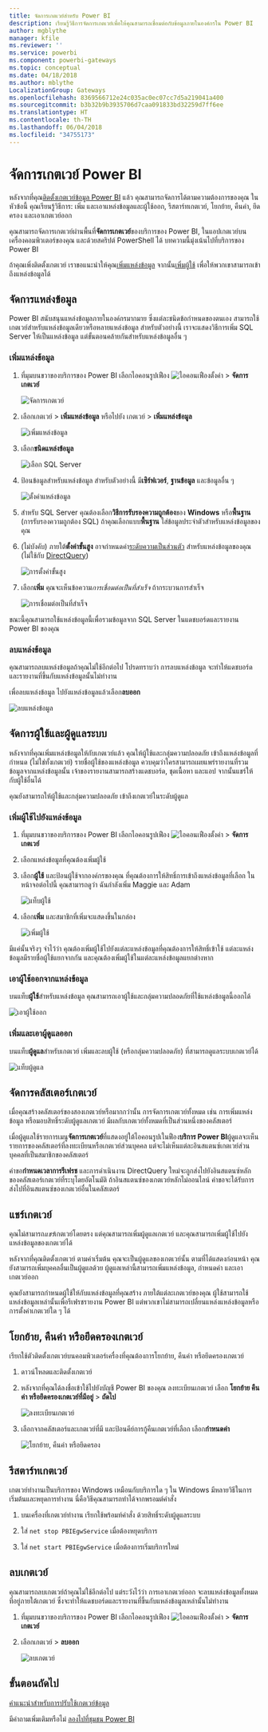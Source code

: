 ```yaml
---
title: จัดการเกตเวย์สำหรับ Power BI
description: เรียนรู้วิธีการจัดการเกตเวย์เพื่อให้คุณสามารถเชื่อมต่อกับข้อมูลภายในองค์กรใน Power BI
author: mgblythe
manager: kfile
ms.reviewer: ''
ms.service: powerbi
ms.component: powerbi-gateways
ms.topic: conceptual
ms.date: 04/18/2018
ms.author: mblythe
LocalizationGroup: Gateways
ms.openlocfilehash: 8369566712e24c035ac0ec07cc7d5a219041a400
ms.sourcegitcommit: b3b32b9b3935706d7caa091833bd32259d7ff6ee
ms.translationtype: HT
ms.contentlocale: th-TH
ms.lasthandoff: 06/04/2018
ms.locfileid: "34755173"
---
```

# <a name="manage-a-power-bi-gateway"></a>จัดการเกตเวย์ Power BI

หลังจากที่คุณ[ติดตั้งเกตเวย์ข้อมูล Power BI](service-gateway-install.md) แล้ว คุณสามารถจัดการได้ตามความต้องการของคุณ ในหัวข้อนี้ คุณเรียนรู้วิธีการ: เพิ่ม และเอาแหล่งข้อมูลและผู้ใช้ออก, รีสตาร์ทเกตเวย์, โยกย้าย, คืนค่า, ยึดครอง และเอาเกตเวย์ออก 

คุณสามารถจัดการเกตเวย์ผ่านพื้นที่**จัดการเกตเวย์**ของบริการของ Power BI, ในแอปเกตเวย์บนเครื่องคอมพิวเตอร์ของคุณ และด้วยสคริปต์ PowerShell ได้ บทความนี้มุ่งเน้นไปที่บริการของ Power BI 

ถ้าคุณเพิ่งติดตั้งเกตเวย์ เราขอแนะนำให้คุณ[เพิ่มแหล่งข้อมูล](#add-a-data-source) จากนั้น[เพิ่มผู้ใช้](#add-users-to-a-data-source) เพื่อให้พวกเขาสามารถเข้าถึงแหล่งข้อมูลได้


## <a name="manage-data-sources"></a>จัดการแหล่งข้อมูล

Power BI สนับสนุนแหล่งข้อมูลภายในองค์กรมากมาย ซึ่งแต่ละชนิดข้อกำหนดของตนเอง สามารถใช้เกตเวย์สำหรับแหล่งข้อมูลเดียวหรือหลายแหล่งข้อมูล สำหรับตัวอย่างนี้ เราจะแสดงวิธีการเพิ่ม SQL Server ให้เป็นแหล่งข้อมูล แต่ขั้นตอนคล้ายกันสำหรับแหล่งข้อมูลอื่น ๆ


### <a name="add-a-data-source"></a>เพิ่มแหล่งข้อมูล

1. ที่มุมบนขวาของบริการของ Power BI เลือกไอคอนรูปเฟือง ![ไอคอนเฟืองตั้งค่า](media/service-gateway-manage/icon-gear.png) > **จัดการเกตเวย์**

    ![จัดการเกตเวย์](media/service-gateway-manage/manage-gateways.png)

2. เลือกเกตเวย์ > **เพิ่มแหล่งข้อมูล** หรือไปยัง เกตเวย์ > **เพิ่มแหล่งข้อมูล**

    ![เพิ่มแหล่งข้อมูล](media/service-gateway-manage/add-data-source.png)

3. เลือก**ชนิดแหล่งข้อมูล**

    ![เลือก SQL Server](media/service-gateway-manage/select-sql-server.png)


4. ป้อนข้อมูลสำหรับแหล่งข้อมูล สำหรับตัวอย่างนี้ มี**เซิร์ฟเวอร์**, **ฐานข้อมูล** และข้อมูลอื่น ๆ  

    ![ตั้งค่าแหล่งข้อมูล](media/service-gateway-manage/data-source-settings.png)

5. สำหรับ SQL Server คุณต้องเลือก**วิธีการรับรองความถูกต้อง**ของ **Windows** หรือ**พื้นฐาน** (การรับรองความถูกต้อง SQL)  ถ้าคุณเลือกแบบ**พื้นฐาน** ใส่ข้อมูลประจำตัวสำหรับแหล่งข้อมูลของคุณ

6. (ไม่บังคับ) ภายใต้**ตั้งค่าขั้นสูง** อาจกำหนดค่า[ระดับความเป็นส่วนตัว](https://support.office.com/article/Privacy-levels-Power-Query-CC3EDE4D-359E-4B28-BC72-9BEE7900B540) สำหรับแหล่งข้อมูลของคุณ (ไม่ใช้กับ [DirectQuery](desktop-directquery-about.md))

    ![การตั้งค่าขั้นสูง](media/service-gateway-manage/advanced-settings.png)

7. เลือก**เพิ่ม** คุณจะเห็นข้อความ*การเชื่อมต่อเป็นที่สำเร็จ* ถ้ากระบวนการสำเร็จ

    ![การเชื่อมต่อเป็นที่สำเร็จ](media/service-gateway-manage/connection-successful.png)

ขณะนี้คุณสามารถใช้แหล่งข้อมูลนี้เพื่อรวมข้อมูลจาก SQL Server ในแดชบอร์ดและรายงาน Power BI ของคุณ

### <a name="remove-a-data-source"></a>ลบแหล่งข้อมูล

คุณสามารถลบแหล่งข้อมูลถ้าคุณไม่ใช้อีกต่อไป โปรดทราบว่า การลบแหล่งข้อมูล จะทำให้แดชบอร์ดและรายงานที่ขึ้นกับแหล่งข้อมูลนั้นไม่ทำงาน

เพื่อลบแหล่งข้อมูล ไปยังแหล่งข้อมูลแล้วเลือก**ลบออก**

![ลบแหล่งข้อมูล](media/service-gateway-manage/remove-data-source.png)


## <a name="manage-users-and-administrators"></a>จัดการผู้ใช้และผู้ดูแลระบบ

หลังจากที่คุณเพิ่มแหล่งข้อมูลให้กับเกตเวย์แล้ว คุณให้ผู้ใช้และกลุ่มความปลอดภัย เข้าถึงแหล่งข้อมูลที่กำหนด (ไม่ใช่ทั้งเกตเวย์) รายชื่อผู้ใช้ของแหล่งข้อมูล ควบคุมว่าใครสามารถเผยแพร่รายงานที่รวมข้อมูลจากแหล่งข้อมูลนั้น เจ้าของรายงานสามารถสร้างแดชบอร์ด, ชุดเนื้อหา และแอป จากนั้นแชร์ให้กับผู้ใช้อื่นได้

คุณยังสามารถให้ผู้ใช้และกลุ่มความปลอดภัย เข้าถึงเกตเวย์ในระดับผู้ดูแล


### <a name="add-users-to-a-data-source"></a>เพิ่มผู้ใช้ไปยังแหล่งข้อมูล

1. ที่มุมบนขวาของบริการของ Power BI เลือกไอคอนรูปเฟือง ![ไอคอนเฟืองตั้งค่า](media/service-gateway-manage/icon-gear.png) > **จัดการเกตเวย์**

2. เลือกแหล่งข้อมูลที่คุณต้องเพิ่มผู้ใช้

3. เลือก**ผู้ใช้** และป้อนผู้ใช้จากองค์กรของคุณ ที่คุณต้องการให้สิทธิ์การเข้าถึงแหล่งข้อมูลที่เลือก ในหน้าจอต่อไปนี้ คุณสามารถดูว่า ฉันกำลังเพิ่ม Maggie และ Adam

    ![แท็บผู้ใช้](media/service-gateway-manage/users-tab.png)

4. เลือก**เพิ่ม** และสมาชิกที่เพิ่มจะแสดงขึ้นในกล่อง

    ![เพิ่มผู้ใช้](media/service-gateway-manage/add-user.png)

มีแค่นั้นจริงๆ จำไว้ว่า คุณต้องเพิ่มผู้ใช้ไปยังแต่ละแหล่งข้อมูลที่คุณต้องการให้สิทธิ์เข้าใช้ แต่ละแหล่งข้อมูลมีรายชื่อผู้ใช้แยกจากกัน และคุณต้องเพิ่มผู้ใช้ในแต่ละแหล่งข้อมูลแยกต่างหาก


### <a name="remove-users-from-a-data-source"></a>เอาผู้ใช้ออกจากแหล่งข้อมูล

บนแท็บ**ผู้ใช้**สำหรับแหล่งข้อมูล คุณสามารถเอาผู้ใช้และกลุ่มความปลอดภัยที่ใช้แหล่งข้อมูลนี้ออกได้

![เอาผู้ใช้ออก](media/service-gateway-manage/remove-user.png)


### <a name="add-and-remove-administrators"></a>เพิ่มและเอาผู้ดูแลออก

บนแท็บ**ผู้ดูแล**สำหรับเกตเวย์ เพิ่มและลบผู้ใช้ (หรือกลุ่มความปลอดภัย) ที่สามารถดูแลระบบเกตเวย์ได้

![แท็บผู้ดูแล](media/service-gateway-manage/administrators-tab.png)


## <a name="manage-a-gateway-cluster"></a>จัดการคลัสเตอร์เกตเวย์

เมื่อคุณสร้างคลัสเตอร์ของสองเกตเวย์หรือมากกว่านั้น การจัดการเกตเวย์ทั้งหมด เช่น การเพิ่มแหล่งข้อมูล หรือมอบสิทธิ์ระดับผู้ดูแลเกตเวย์ มีผลกับเกตเวย์ทั้งหมดที่เป็นส่วนหนึ่งของคลัสเตอร์ 

เมื่อผู้ดูแลใช้รายการเมนู**จัดการเกตเวย์**ที่แสดงอยู่ใต้ไอคอนรูปเในฟือง**บริการ Power BI**ผู้ดูแลจะเห็นรายการของคลัสเตอร์ที่ลงทะเบียนหรือเกตเวย์ส่วนบุคคล แต่จะไม่เห็นแต่ละอินสแตนซ์เกตเวย์ส่วนบุคคลที่เป็นสมาชิกของคลัสเตอร์

คำขอ**กำหนดเวลาการรีเฟรช** และการดำเนินงาน DirectQuery ใหม่จะถูกส่งไปยังอินสแตนซ์หลักของคลัสเตอร์เกตเวย์ที่ระบุโดยอัตโนมัติ ถ้าอินสแตนซ์ของเกตเวย์หลักไม่ออนไลน์ คำขอจะได้รับการส่งไปที่อินสแตนซ์ของเกตเวย์อื่นในคลัสเตอร์


## <a name="share-a-gateway"></a>แชร์เกตเวย์

คุณไม่สามารถ*แชร์*เกตเวย์โดยตรง แต่คุณสามารถเพิ่มผู้ดูแลเกตเวย์ และคุณสามารถเพิ่มผู้ใช้ไปยังแหล่งข้อมูลของเกตเวย์ได้ 

หลังจากที่คุณติดตั้งเกตเวย์ ตามค่าเริ่มต้น คุณจะเป็นผู้ดูแลของเกตเวย์นั้น ตามที่ได้แสดงก่อนหน้า คุณยังสามารถเพิ่มบุคคลอื่นเป็นผู้ดูแลด้วย ผู้ดูแลเหล่านี้สามารถเพิ่มแหล่งข้อมูล, กำหนดค่า และเอาเกตเวย์ออก

คุณยังสามารถกำหนดผู้ใช้ให้กับแหล่งข้อมูลที่คุณสร้าง ภายใต้แต่ละเกตเวย์ของคุณ ผู้ใช้สามารถใช้แหล่งข้อมูลเหล่านั้นเพื่อรีเฟรชรายงาน Power BI แต่พวกเขาไม่สามารถเปลี่ยนแหล่งแหล่งข้อมูลหรือการตั้งค่าเกตเวย์ใด ๆ ได้

## <a name="migrate-restore-or-take-over-a-gateway"></a>โยกย้าย, คืนค่า หรือยึดครองเกตเวย์

เรียกใช้ตัวติดตั้งเกตเวย์บนคอมพิวเตอร์เครื่องที่คุณต้องการโยกย้าย, คืนค่า หรือยึดครองเกตเวย์

1. ดาวน์โหลดและติดตั้งเกตเวย์

2. หลังจากที่คุณได้ลงชื่อเข้าใช้ไปยังบัญชี Power BI ของคุณ ลงทะเบียนเกตเวย์ เลือก **โยกย้าย คืนค่า หรือยึดครองเกตเวย์ที่มีอยู่** > **ถัดไป**

    ![ลงทะเบียนเกตเวย์](media/service-gateway-manage/register-gateway.png)

3. เลือกจากคลัสเตอร์และเกตเวย์ที่มี และป้อนคีย์การกู้คืนเกตเวย์ที่เลือก เลือก**กำหนดค่า**

    ![โยกย้าย, คืนค่า หรือยึดครอง](media/service-gateway-manage/migrate-restore-takeover.png)


## <a name="restart-a-gateway"></a>รีสตาร์ทเกตเวย์

เกตเวย์ทำงานเป็นบริการของ Windows เหมือนกับบริการใด ๆ ใน Windows มีหลายวิธีในการเริ่มต้นและหยุดการทำงาน นี่คือวิธีคุณสามารถทำได้จากพรอมต์คำสั่ง

1. บนเครื่องที่เกตเวย์ทำงาน เรียกใช้พร้อมท์คำสั่ง ด้วยสิทธิ์ระดับผู้ดูแลระบบ

2. ใส่ `net stop PBIEgwService` เมื่อต้องหยุดบริการ

3. ใส่ `net start PBIEgwService` เมื่อต้องการเริ่มบริการใหม่


## <a name="remove-a-gateway"></a>ลบเกตเวย์

คุณสามารถลบเกตเวย์ถ้าคุณไม่ใช้อีกต่อไป แต่ระวังไว้ว่า การเอาเกตเวย์ออก จะลบแหล่งข้อมูลทั้งหมดที่อยู่ภายใต้เกตเวย์ ซึ่งจะทำให้แดชบอร์ดและรายงานที่ขึ้นกับแหล่งข้อมูลเหล่านั้นไม่ทำงาน

1. ที่มุมบนขวาของบริการของ Power BI เลือกไอคอนรูปเฟือง ![ไอคอนเฟืองตั้งค่า](media/service-gateway-manage/icon-gear.png) > **จัดการเกตเวย์**

2. เลือกเกตเวย์ > **ลบออก**
   
   ![ลบเกตเวย์](media/service-gateway-manage/remove-gateway.png)


## <a name="next-steps"></a>ขั้นตอนถัดไป

[คำแนะนำสำหรับการปรับใช้เกตเวย์ข้อมูล](service-gateway-deployment-guidance.md)

มีคำถามเพิ่มเติมหรือไม่ [ลองไปที่ชุมชน Power BI](http://community.powerbi.com/)
